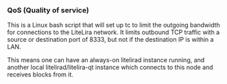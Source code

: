### QoS (Quality of service) ###

This is a Linux bash script that will set up tc to limit the outgoing bandwidth for connections to the LiteLira network. It limits outbound TCP traffic with a source or destination port of 8333, but not if the destination IP is within a LAN.

This means one can have an always-on litelirad instance running, and another local litelirad/litelira-qt instance which connects to this node and receives blocks from it.
